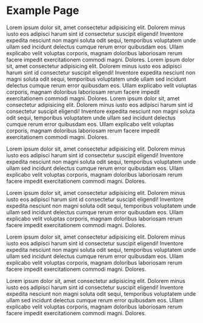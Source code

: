 # Example Page

Lorem ipsum dolor sit, amet consectetur adipisicing elit. Dolorem minus iusto eos adipisci harum sint id consectetur suscipit eligendi! Inventore expedita nesciunt non magni soluta odit sequi, temporibus voluptatem unde ullam sed incidunt delectus cumque rerum error quibusdam eos. Ullam explicabo velit voluptas corporis, magnam doloribus laboriosam rerum facere impedit exercitationem commodi magni. Dolores. Lorem ipsum dolor sit, amet consectetur adipisicing elit. Dolorem minus iusto eos adipisci harum sint id consectetur suscipit eligendi! Inventore expedita nesciunt non magni soluta odit sequi, temporibus voluptatem unde ullam sed incidunt delectus cumque rerum error quibusdam eos. Ullam explicabo velit voluptas corporis, magnam doloribus laboriosam rerum facere impedit exercitationem commodi magni. Dolores. Lorem ipsum dolor sit, amet consectetur adipisicing elit. Dolorem minus iusto eos adipisci harum sint id consectetur suscipit eligendi! Inventore expedita nesciunt non magni soluta odit sequi, temporibus voluptatem unde ullam sed incidunt delectus cumque rerum error quibusdam eos. Ullam explicabo velit voluptas corporis, magnam doloribus laboriosam rerum facere impedit exercitationem commodi magni. Dolores.

Lorem ipsum dolor sit, amet consectetur adipisicing elit. Dolorem minus iusto eos adipisci harum sint id consectetur suscipit eligendi! Inventore expedita nesciunt non magni soluta odit sequi, temporibus voluptatem unde ullam sed incidunt delectus cumque rerum error quibusdam eos. Ullam explicabo velit voluptas corporis, magnam doloribus laboriosam rerum facere impedit exercitationem commodi magni. Dolores.

Lorem ipsum dolor sit, amet consectetur adipisicing elit. Dolorem minus iusto eos adipisci harum sint id consectetur suscipit eligendi! Inventore expedita nesciunt non magni soluta odit sequi, temporibus voluptatem unde ullam sed incidunt delectus cumque rerum error quibusdam eos. Ullam explicabo velit voluptas corporis, magnam doloribus laboriosam rerum facere impedit exercitationem commodi magni. Dolores.

Lorem ipsum dolor sit, amet consectetur adipisicing elit. Dolorem minus iusto eos adipisci harum sint id consectetur suscipit eligendi! Inventore expedita nesciunt non magni soluta odit sequi, temporibus voluptatem unde ullam sed incidunt delectus cumque rerum error quibusdam eos. Ullam explicabo velit voluptas corporis, magnam doloribus laboriosam rerum facere impedit exercitationem commodi magni. Dolores.

Lorem ipsum dolor sit, amet consectetur adipisicing elit. Dolorem minus iusto eos adipisci harum sint id consectetur suscipit eligendi! Inventore expedita nesciunt non magni soluta odit sequi, temporibus voluptatem unde ullam sed incidunt delectus cumque rerum error quibusdam eos. Ullam explicabo velit voluptas corporis, magnam doloribus laboriosam rerum facere impedit exercitationem commodi magni. Dolores.
